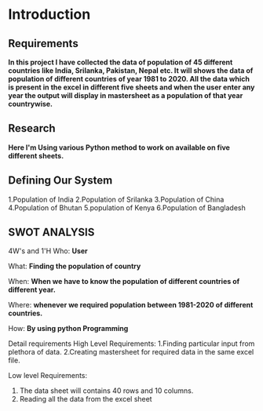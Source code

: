 # Introduction
## Requirements
**In this project I have collected the data of population of 45 different countries like India, Srilanka, Pakistan, Nepal etc. It will shows the data of population of different countries of year 1981 to 2020. All the data which is present in the excel in different five sheets and when the user enter any year the output will display in mastersheet as a population of that year countrywise.**

## Research
**Here I'm Using various Python method to work on available on five different sheets.**



## Defining Our System
1.Population of India
2.Population of Srilanka
3.Population of China
4.Population of Bhutan
5.population of Kenya
6.Population of Bangladesh

## SWOT ANALYSIS


4W's and 1'H
Who:
**User**

What:
**Finding the population of country**

When:
**When we have to know the population of different countries of different year.**

Where:
**whenever we required population between 1981-2020 of different countries.**

How:
**By using python Programming**

Detail requirements
High Level Requirements:
1.Finding particular input from plethora of data.
2.Creating mastersheet for required data in the same excel file.

Low level Requirements:
1. The data sheet will contains 40 rows and 10 columns.
2. Reading all the data from the excel sheet
